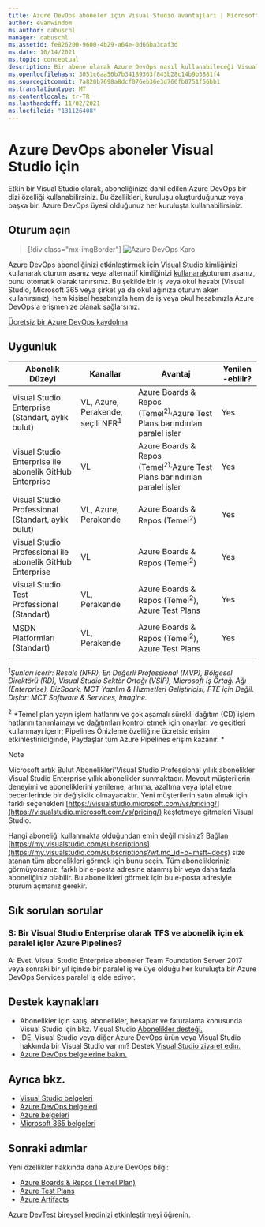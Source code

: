 ```yaml
---
title: Azure DevOps aboneler için Visual Studio avantajları | Microsoft Docs
author: evanwindom
ms.author: cabuschl
manager: cabuschl
ms.assetid: fe826200-9600-4b29-a64e-0d66ba3caf3d
ms.date: 10/14/2021
ms.topic: conceptual
description: Bir abone olarak Azure DevOps nasıl kullanabileceği Visual Studio anlıyoruz.
ms.openlocfilehash: 3051c6aa50b7b34189363f843b28c14b9b3881f4
ms.sourcegitcommit: 7a820b7698a8dcf076eb36e3d766fb0751f56bb1
ms.translationtype: MT
ms.contentlocale: tr-TR
ms.lasthandoff: 11/02/2021
ms.locfileid: "131126408"
---
```

# <a name="azure-devops-for-visual-studio-subscribers"></a>Azure DevOps aboneler Visual Studio için
Etkin bir Visual Studio olarak, aboneliğinize dahil edilen Azure DevOps bir dizi özelliği kullanabilirsiniz. Bu özellikleri, kuruluşu oluşturduğunuz veya başka biri Azure DevOps üyesi olduğunuz her kuruluşta kullanabilirsiniz.

## <a name="sign-in"></a>Oturum açın

   > [!div class="mx-imgBorder"]
   > ![Azure DevOps Karo](_img/vs-azure-devops/vs-azure-devops-tile.png "Oturum Kullanmaya başlayın'a tıklar ve oturum Azure DevOps.")

   
Azure DevOps aboneliğinizi etkinleştirmek için Visual Studio kimliğinizi kullanarak oturum asanız veya alternatif kimliğinizi [kullanarak](vs-alternate-identity.md)oturum asanız, bunu otomatik olarak tanırsınız.  Bu şekilde bir iş veya okul hesabı (Visual Studio, Microsoft 365 veya şirket ya da okul ağınıza oturum aken kullanırsınız), hem kişisel hesabınızla hem de iş veya okul hesabınızla Azure DevOps'a erişmenize olanak sağlarsınız.

[Ücretsiz bir Azure DevOps kaydolma](https://visualstudio.microsoft.com/team-services/)

## <a name="eligibility"></a>Uygunluk
| Abonelik Düzeyi                                                 |     Kanallar                                            | Avantaj                                                          | Yenilen -ebilir?    |
|--------------------------------------------------------------------|---------------------------------------------------------|------------------------------------------------------------------|---------------|
| Visual Studio Enterprise (Standart, aylık bulut)   | VL, Azure, Perakende, seçili NFR<sup>1</sup>  | Azure Boards & Repos (Temel<sup>2),</sup>Azure Test Plans barındırılan paralel işler |  Yes          |
| Visual Studio Enterprise ile abonelik GitHub Enterprise   | VL| Azure Boards & Repos (Temel<sup>2),</sup>Azure Test Plans barındırılan paralel işler |  Yes          |
| Visual Studio Professional (Standart, aylık bulut) | VL, Azure, Perakende                                        | Azure Boards & Repos (Temel<sup>2</sup>)                                                             |  Yes          |
| Visual Studio Professional ile abonelik GitHub Enterprise | VL| Azure Boards & Repos (Temel<sup>2</sup>)                                                             |  Yes          |
| Visual Studio Test Professional (Standart)                         | VL, Perakende                                              | Azure Boards & Repos (Temel<sup>2</sup>), Azure Test Plans                                              |  Yes          |
| MSDN Platformları (Standart)                                          | VL, Perakende                                              | Azure Boards & Repos (Temel<sup>2</sup>), Azure Test Plans                                             |  Yes          |
||

<sup>1</sup>*Şunları içerir: Resale (NFR), En Değerli Professional (MVP), Bölgesel Direktörü (RD), Visual Studio Sektör Ortağı (VSIP), Microsoft İş Ortağı Ağı (Enterprise), BizSpark, MCT Yazılım & Hizmetleri Geliştiricisi, FTE için Değil. Dışlar: MCT Software & Services, Imagine.*  

<sup>2</sup> *Temel plan yayın işlem hatlarını ve çok aşamalı sürekli dağıtım (CD) işlem hatlarını tanımlamayı ve dağıtımları kontrol etmek için onayları ve geçitleri kullanmayı içerir; Pipelines Önizleme özelliğine ücretsiz erişim etkinleştirildiğinde, Paydaşlar tüm Azure Pipelines erişim kazanır. *

> [!NOTE]
> Microsoft artık Bulut Abonelikleri'Visual Studio Professional yıllık abonelikler Visual Studio Enterprise yıllık abonelikler sunmaktadır. Mevcut müşterilerin deneyimi ve aboneliklerini yenileme, artırma, azaltma veya iptal etme becerilerinde bir değişiklik olmayacaktır. Yeni müşterilerin satın almak için farklı seçenekleri [https://visualstudio.microsoft.com/vs/pricing/](https://visualstudio.microsoft.com/vs/pricing/) keşfetmeye gitmeleri Visual Studio.

Hangi aboneliği kullanmakta olduğundan emin değil misiniz?  Bağlan [https://my.visualstudio.com/subscriptions](https://my.visualstudio.com/subscriptions?wt.mc_id=o~msft~docs) size atanan tüm abonelikleri görmek için bunu seçin.
Tüm aboneliklerinizi görmüyorsanız, farklı bir e-posta adresine atanmış bir veya daha fazla aboneliğiniz olabilir.  Bu abonelikleri görmek için bu e-posta adresiyle oturum açmanız gerekir.

## <a name="frequently-asked-questions"></a>Sık sorulan sorular
### <a name="q-as-a-visual-studio-enterprise-subscriber-do-i-get-additional-parallel-jobs-for-tfs-and-azure-pipelines"></a>S: Bir Visual Studio Enterprise olarak TFS ve abonelik için ek paralel işler Azure Pipelines?
A: Evet. Visual Studio Enterprise aboneler Team Foundation Server 2017 veya sonraki bir yıl içinde bir paralel iş ve üye olduğu her kuruluşta bir Azure DevOps Services paralel iş elde ediyor.

## <a name="support-resources"></a>Destek kaynakları
- Abonelikler için satış, abonelikler, hesaplar ve faturalama konusunda Visual Studio için bkz. Visual Studio [Abonelikler desteği.](https://aka.ms/vssubscriberhelp)
- IDE, Visual Studio veya diğer Azure DevOps ürün veya Visual Studio hakkında bir Visual Studio var mı?  Destek [Visual Studio ziyaret edin.](https://visualstudio.microsoft.com/support/)
- [Azure DevOps belgelerine bakın.](/azure/devops/)

## <a name="see-also"></a>Ayrıca bkz.
- [Visual Studio belgeleri](/visualstudio/)
- [Azure DevOps belgeleri](/azure/devops/)
- [Azure belgeleri](/azure/)
- [Microsoft 365 belgeleri](/microsoft-365/)

## <a name="next-steps"></a>Sonraki adımlar
Yeni özellikler hakkında daha Azure DevOps bilgi:
- [Azure Boards & Repos (Temel Plan)](https://azure.microsoft.com/services/devops/compare-features/)
- [Azure Test Plans](https://marketplace.visualstudio.com/items?itemName=ms.vss-testmanager-web)
- [Azure Artifacts](https://marketplace.visualstudio.com/items?itemName=ms.feed)

Azure DevTest bireysel [kredinizi etkinleştirmeyi öğrenin.](/azure/devtest/offer/quickstart-individual-credit)